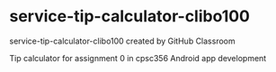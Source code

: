 # service-tip-calculator-clibo100
service-tip-calculator-clibo100 created by GitHub Classroom


Tip calculator for assignment 0 in cpsc356 Android app development
